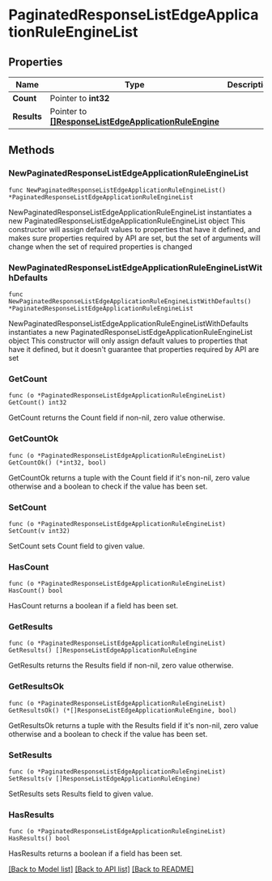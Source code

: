 # PaginatedResponseListEdgeApplicationRuleEngineList

## Properties

Name | Type | Description | Notes
------------ | ------------- | ------------- | -------------
**Count** | Pointer to **int32** |  | [optional] 
**Results** | Pointer to [**[]ResponseListEdgeApplicationRuleEngine**](ResponseListEdgeApplicationRuleEngine.md) |  | [optional] 

## Methods

### NewPaginatedResponseListEdgeApplicationRuleEngineList

`func NewPaginatedResponseListEdgeApplicationRuleEngineList() *PaginatedResponseListEdgeApplicationRuleEngineList`

NewPaginatedResponseListEdgeApplicationRuleEngineList instantiates a new PaginatedResponseListEdgeApplicationRuleEngineList object
This constructor will assign default values to properties that have it defined,
and makes sure properties required by API are set, but the set of arguments
will change when the set of required properties is changed

### NewPaginatedResponseListEdgeApplicationRuleEngineListWithDefaults

`func NewPaginatedResponseListEdgeApplicationRuleEngineListWithDefaults() *PaginatedResponseListEdgeApplicationRuleEngineList`

NewPaginatedResponseListEdgeApplicationRuleEngineListWithDefaults instantiates a new PaginatedResponseListEdgeApplicationRuleEngineList object
This constructor will only assign default values to properties that have it defined,
but it doesn't guarantee that properties required by API are set

### GetCount

`func (o *PaginatedResponseListEdgeApplicationRuleEngineList) GetCount() int32`

GetCount returns the Count field if non-nil, zero value otherwise.

### GetCountOk

`func (o *PaginatedResponseListEdgeApplicationRuleEngineList) GetCountOk() (*int32, bool)`

GetCountOk returns a tuple with the Count field if it's non-nil, zero value otherwise
and a boolean to check if the value has been set.

### SetCount

`func (o *PaginatedResponseListEdgeApplicationRuleEngineList) SetCount(v int32)`

SetCount sets Count field to given value.

### HasCount

`func (o *PaginatedResponseListEdgeApplicationRuleEngineList) HasCount() bool`

HasCount returns a boolean if a field has been set.

### GetResults

`func (o *PaginatedResponseListEdgeApplicationRuleEngineList) GetResults() []ResponseListEdgeApplicationRuleEngine`

GetResults returns the Results field if non-nil, zero value otherwise.

### GetResultsOk

`func (o *PaginatedResponseListEdgeApplicationRuleEngineList) GetResultsOk() (*[]ResponseListEdgeApplicationRuleEngine, bool)`

GetResultsOk returns a tuple with the Results field if it's non-nil, zero value otherwise
and a boolean to check if the value has been set.

### SetResults

`func (o *PaginatedResponseListEdgeApplicationRuleEngineList) SetResults(v []ResponseListEdgeApplicationRuleEngine)`

SetResults sets Results field to given value.

### HasResults

`func (o *PaginatedResponseListEdgeApplicationRuleEngineList) HasResults() bool`

HasResults returns a boolean if a field has been set.


[[Back to Model list]](../README.md#documentation-for-models) [[Back to API list]](../README.md#documentation-for-api-endpoints) [[Back to README]](../README.md)


